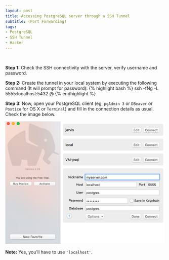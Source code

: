 ```yaml
---
layout: post
title: Accessing PostgreSQL server through a SSH Tunnel
subtitle: (Port Forwarding)
tags:
- PostgreSQL
- SSH Tunnel
- Hacker
---
```

<br>

<b>Step 1:</b> Check the SSH connectivity with the server, verify username and password.

<b>Step 2:</b> Create the tunnel in your local system by executing the following command (It will prompt for password):
{% highlight bash %}
ssh -fNg -L 5555:localhost:5432 <user>@<server>
{% endhighlight %}

<b>Step 3:</b> Now, open your PostgreSQL client (eg, `pgAdmin 3` or `DBeaver` or `Postico` for OS X or `Terminal`) and fill in the connection details as usual. Check the image below.

![Postico DB connection ](/assets/images/postico-port-forwarding.png)
<!-- {: .center-image .image-size-medium} -->

<b>Note:</b> Yes, you'll have to use `'localhost'`.